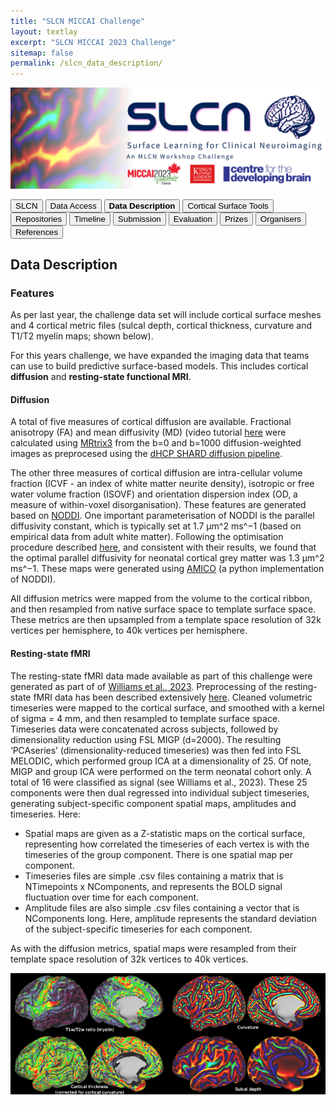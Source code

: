 ```yaml
---
title: "SLCN MICCAI Challenge"
layout: textlay
excerpt: "SLCN MICCAI 2023 Challenge"
sitemap: false
permalink: /slcn_data_description/
---
```


<img src="/images/pubpic/SLCN_Banner.png" alt="SLCN Banner" title="SLCN Banner" width="950">

<button  onclick="window.location.href='https://metrics-lab.github.io/slcn/';">SLCN</button> <button  onclick="window.location.href='https://metrics-lab.github.io/slcn_data_access/';">Data Access</button> <button onclick="window.location.href='
https://metrics-lab.github.io/slcn_data_description/';">**Data Description**</button>  <button onclick="window.location.href='https://metrics-lab.github.io/slcn_cortical_surface_tools/';">Cortical Surface Tools</button>  <button onclick="window.location.href='https://metrics-lab.github.io/slcn_repositories/';">Repositories</button>  <button onclick="window.location.href='https://metrics-lab.github.io/slcn_timeline/';">Timeline</button> <button onclick="window.location.href='https://metrics-lab.github.io/slcn_submission/';">Submission</button> <button onclick="window.location.href='https://metrics-lab.github.io/slcn_evaluation/';">Evaluation</button> <button onclick="window.location.href='https://metrics-lab.github.io/slcn_prizes/';">Prizes</button> <button onclick="window.location.href='https://metrics-lab.github.io/slcn_organisers/';">Organisers</button> <button onclick="window.location.href='https://metrics-lab.github.io/slcn_references/';">References</button>


## Data Description
### Features
As per last year, the challenge data set will include cortical surface meshes and 4 cortical metric files (sulcal depth, cortical thickness, curvature and T1/T2 myelin maps; shown below). 

For this years challenge, we have expanded the imaging data that teams can use to build predictive surface-based models. This includes cortical **diffusion** and **resting-state functional MRI**. 

#### Diffusion
A total of five measures of cortical diffusion are available. Fractional anisotropy (FA) and mean diffusivity (MD) (video tutorial [here](https://www.youtube.com/watch?v=wWcCKHp09QA) were calculated using [MRtrix3](https://www.sciencedirect.com/science/article/pii/S1053811919307281) from the b=0 and b=1000 diffusion-weighted images as preprocesed using the [dHCP SHARD diffusion pipeline](https://www.sciencedirect.com/science/article/pii/S1053811920309228?via%3Dihub). 

The other three measures of cortical diffusion are intra-cellular volume fraction (ICVF - an index of white matter neurite density), isotropic or free water volume fraction (ISOVF) and orientation dispersion index (OD, a measure of within-voxel disorganisation). These features are generated based on [NODDI](https://pubmed.ncbi.nlm.nih.gov/22484410/). One important parameterisation of NODDI is the parallel diffusivity constant, which is typically set at 1.7 μm^2 ms^−1 (based on empirical data from adult white matter). Following the optimisation procedure described [here](https://journals.plos.org/plosone/article?id=10.1371/journal.pone.0217118), and consistent with their results, we found that the optimal parallel diffusivity for neonatal cortical grey matter was 1.3 μm^2 ms^−1. These maps were generated using [AMICO](https://pubmed.ncbi.nlm.nih.gov/25462697/) (a python implementation of NODDI). 

All diffusion metrics were mapped from the volume to the cortical ribbon, and then resampled from native surface space to template surface space. These metrics are then upsampled from a template space resolution of 32k vertices per hemisphere, to 40k vertices per hemisphere. 


#### Resting-state fMRI 
The resting-state fMRI data made available as part of this challenge were generated as part of of [Williams et al., 2023](https://www.nature.com/articles/s41562-023-01542-8.epdf?sharing_token=496sz0kFtXbvP88vPgKgSNRgN0jAjWel9jnR3ZoTv0N2J1Mmw77jNYZqEsDhD1R0IcziTQ8uX7YhUHHxeWKlzbG15diaFxqe3uiFCStXvuq4ubpPeV3h6iAF2XfmyWwImwH7jCVp6n3BTrD_D0c3sp48RoTqlG9QNBycd0SmctQ%3D). Preprocessing of the resting-state fMRI data has been described extensively [here]( https://www.sciencedirect.com/science/article/pii/S1053811920307898?via%3Dihub). Cleaned volumetric timeseries were mapped to the cortical surface, and smoothed with a kernel of sigma = 4 mm, and then resampled to template surface space. Timeseries data were concatenated across subjects, followed by dimensionality reduction using FSL MIGP (d=2000). The resulting ‘PCAseries’ (dimensionality-reduced timeseries) was then fed into FSL MELODIC, which performed group ICA at a dimensionality of 25. Of note, MIGP and group ICA were performed on the term neonatal cohort only. A total of 16 were classified as signal (see Williams et al., 2023). These 25 components were then dual regressed into individual subject timeseries, generating subject-specific component spatial maps, amplitudes and timeseries. Here:
- Spatial maps are given as a Z-statistic maps on the cortical surface, representing how correlated the timeseries of each vertex is with the timeseries of the group component. There is one spatial map per component. 
- Timeseries files are simple .csv files containing a matrix that is NTimepoints x NComponents, and represents the BOLD signal fluctuation over time for each component. 
- Amplitude files are also simple .csv files containing a vector that is NComponents long. Here, amplitude represents the standard deviation of the subject-specific timeseries for each component. 

As with the diffusion metrics, spatial maps were resampled from their template space resolution of 32k vertices to 40k vertices. 


<img src="/images/pubpic/SLCN_data_example.png" alt="Example Data" title="Example Data" width="950">
